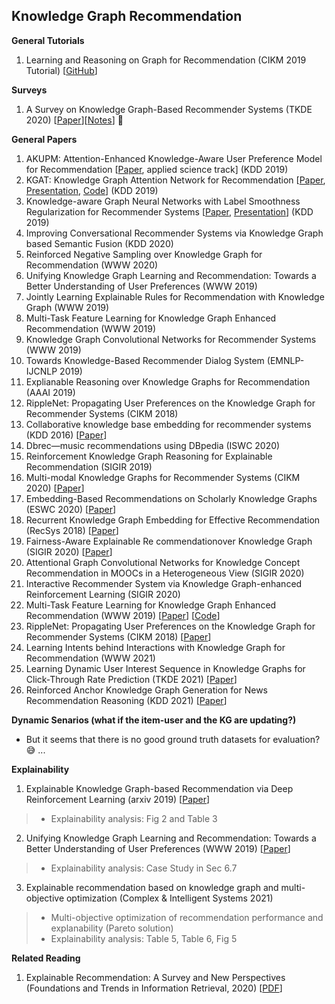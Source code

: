 ## Knowledge Graph Recommendation

__General Tutorials__
1. Learning and Reasoning on Graph for Recommendation (CIKM 2019 Tutorial) [[GitHub](https://next-nus.github.io/)]

__Surveys__
1. A Survey on Knowledge Graph-Based Recommender Systems (TKDE 2020) [[Paper](https://arxiv.org/pdf/2003.00911.pdf)][[Notes](https://mp.weixin.qq.com/s/d3rytwQ5Yta_hTGxtqXmvQ)] 🌟

__General Papers__
1. AKUPM: Attention-Enhanced Knowledge-Aware User Preference Model for Recommendation [[Paper](https://dl.acm.org/citation.cfm?doid=3292500.3330705), applied science track] (KDD 2019) 
2. KGAT: Knowledge Graph Attention Network for Recommendation [[Paper](https://arxiv.org/pdf/1905.07854.pdf), [Presentation](https://www.kdd.org/kdd2019/accepted-papers/view/kgat-knowledge-graph-attention-network-for-recommendation), [Code](https://github.com/xiangwang1223/knowledge_graph_attention_network)] (KDD 2019) 
3. Knowledge-aware Graph Neural Networks with Label Smoothness Regularization for Recommender Systems [[Paper](https://arxiv.org/pdf/1905.04413.pdf), [Presentation](https://www.kdd.org/kdd2019/accepted-papers/view/knowledge-aware-graph-neural-networks-with-label-smoothness-regularization-)] (KDD 2019) 
4. Improving Conversational Recommender Systems via Knowledge Graph based Semantic Fusion (KDD 2020)
5. Reinforced Negative Sampling over Knowledge Graph for Recommendation (WWW 2020)
6. Unifying Knowledge Graph Learning and Recommendation: Towards a Better Understanding of User Preferences (WWW 2019)
7. Jointly Learning Explainable Rules for Recommendation with Knowledge Graph (WWW 2019)
8. Multi-Task Feature Learning for Knowledge Graph Enhanced Recommendation (WWW 2019)
9. Knowledge Graph Convolutional Networks for Recommender Systems (WWW 2019)
10. Towards Knowledge-Based Recommender Dialog System (EMNLP-IJCNLP 2019)
11. Explianable Reasoning over Knowledge Graphs for Recommendation (AAAI 2019)
12. RippleNet: Propagating User Preferences on the Knowledge Graph for Recommender Systems (CIKM 2018)
13. Collaborative knowledge base embedding for recommender systems (KDD 2016) [[Paper](https://dl.acm.org/doi/pdf/10.1145/2939672.2939673)]
14. Dbrec—music recommendations using DBpedia (ISWC 2020)
15. Reinforcement Knowledge Graph Reasoning for Explainable Recommendation (SIGIR 2019) 
16. Multi-modal Knowledge Graphs for Recommender Systems (CIKM 2020) [[Paper](https://zheng-kai.com/paper/cikm_2020_sun.pdf)]
17. Embedding-Based Recommendations on Scholarly Knowledge Graphs (ESWC 2020) [[Paper](https://link.springer.com/chapter/10.1007/978-3-030-49461-2_15)]
18. Recurrent Knowledge Graph Embedding for Effective Recommendation (RecSys 2018) [[Paper](https://yangjiera.github.io/pdf/sun2018recsys.pdf)]
19. Fairness-Aware Explainable Re commendationover Knowledge Graph (SIGIR 2020) [[Paper](https://dl.acm.org/doi/epdf/10.1145/3397271.3401051)]
20. Attentional Graph Convolutional Networks for Knowledge Concept Recommendation in MOOCs in a Heterogeneous View (SIGIR 2020)
21. Interactive Recommender System via Knowledge Graph-enhanced Reinforcement Learning (SIGIR 2020)
22. Multi-Task Feature Learning for Knowledge Graph Enhanced Recommendation (WWW 2019) [[Paper](https://arxiv.org/pdf/1901.08907.pdf)] [[Code](https://github.com/hwwang55/MKR)]
23. RippleNet: Propagating User Preferences on the Knowledge Graph for Recommender Systems (CIKM 2018) [[Paper](https://arxiv.org/pdf/1803.03467.pdf)] 
24. Learning Intents behind Interactions with Knowledge Graph for Recommendation (WWW 2021)
25. Learning Dynamic User Interest Sequence in Knowledge Graphs for Click-Through Rate Prediction (TKDE 2021) [[Paper](https://ieeexplore.ieee.org/document/9409651)]
26. Reinforced Anchor Knowledge Graph Generation for News Recommendation Reasoning (KDD 2021) [[Paper](https://www.microsoft.com/en-us/research/uploads/prod/2021/05/KDD2021-anchorkg.pdf)]


__Dynamic Senarios (what if the item-user and the KG are updating?)__
* But it seems that there is no good ground truth datasets for evaluation? 😅 ...

__Explainability__
1. Explainable Knowledge Graph-based Recommendation via Deep Reinforcement Learning (arxiv 2019) [[Paper](https://arxiv.org/abs/1906.09506)]
> * Explainability analysis: Fig 2 and Table 3
2. Unifying Knowledge Graph Learning and Recommendation: Towards a Better Understanding of User Preferences (WWW 2019) [[Paper](https://dl.acm.org/doi/pdf/10.1145/3308558.3313705)]
> * Explainability analysis: Case Study in Sec 6.7
3. Explainable recommendation based on knowledge graph and multi-objective optimization (Complex & Intelligent Systems 2021)
> * Multi-objective optimization of recommendation performance and explanability (Pareto solution)
> * Explainability analysis: Table 5, Table 6, Fig 5



__Related Reading__
1. Explainable Recommendation: A Survey and New Perspectives (Foundations and Trends in Information Retrieval, 2020) [[PDF](https://arxiv.org/pdf/1804.11192.pdf)]
